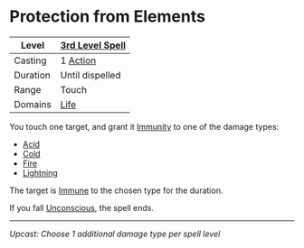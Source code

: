 # Protection from Elements

| Level    | [3rd Level Spell](3rd%20Level%20Spells.md)                            |
| -------- | --------------------------------------------------------------------- |
| Casting  | 1 [Action](../../../../Game%20Procedures/Core%20Procedures/Action.md) |
| Duration | Until dispelled                                                       |
| Range    | Touch                                                                 |
| Domains  | [Life](../../Spell%20Domains/Life.md)                                 |

You touch one target, and grant it [Immunity](../../../../Game%20Procedures/Conditions/Immune.md) to one of the damage types:

- [Acid](../../../../Game%20Procedures/Combat/Damage%20Types/Acid.md)
- [Cold](../../../../Game%20Procedures/Combat/Damage%20Types/Cold.md)
- [Fire](../../../../Game%20Procedures/Combat/Damage%20Types/Fire.md)
- [Lightning](../../../../Game%20Procedures/Combat/Damage%20Types/Lightning.md)

The target is [Immune](../../../../Game%20Procedures/Conditions/Immune.md) to the chosen type for the duration.

If you fall [Unconscious](../../../../Game%20Procedures/Conditions/Unconscious.md), the spell ends.

---
*Upcast: Choose 1 additional damage type per spell level*
